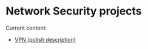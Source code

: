 # Network Security projects

Current content:

* [VPN (polish description)](https://adi7312.github.io/NetSec/VPN/)

